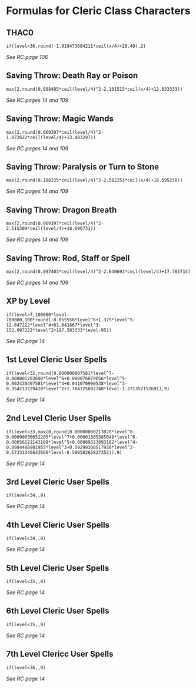 # Formulas for Cleric Class Characters

## THAC0
`if(level<36,round(-1.919473684211*ceil(x/4)+20.49),2)`

*See RC page 106*

## Saving Throw: Death Ray or Poison
`max(2,round(0.098485*ceil(level/4)^2-2.101515*ceil(x/4)+12.833333))`

*See RC pages 14 and 109*

## Saving Throw: Magic Wands 
`max(2,round(0.069397*ceil(level/4)^2-1.872622*ceil(level/4)+13.483297))`

*See RC pages 14 and 109*

## Saving Throw: Paralysis or Turn to Stone
`max(2,round(0.108225*ceil(level/4)^2-2.582251*ceil(x/4)+16.595238))`

*See RC pages 14 and 109*

## Saving Throw: Dragon Breath 
`max(2,round(0.069397*ceil(level/4)^2-2.515309*ceil(level/4)+18.696731))`

*See RC pages 14 and 109*

## Saving Throw: Rod, Staff or Spell
`max(2,round(0.097403*ceil(level/4)^2-2.640693*ceil(level/4)+17.785714)`

*See RC pages 14 and 109*

## XP by Level
`if(level>7,100000*level-700000,100*round(-0.055556*level^6+1.375*level^5-12.847222*level^4+61.041667*level^3-152.097222*level^2+197.583333*level-95))`

*See RC page 14*

## 1st Level Cleric User Spells
`if(level<32,round(0.000000007581*level^7-0.000001203698*level^6+0.000076079056*level^5-0.002430497581*level^4+0.041070990538*level^3-0.354213229428*level^2+1.704725602748*level-1.271352152691),9)`

*See RC page 14*

## 2nd Level Cleric User Spells
`if(level<33,max(0,round(0.00000000213078*level^8-0.00000030652205*level^7+0.00001805385048*level^6-0.00056122143108*level^5+0.00989323893182*level^4-0.0984488901955*level^3+0.50299308517936*level^2-0.57331345643666*level-0.58058265827352)),9)`

*See RC page 14*

## 3rd Level Cleric User Spells
`if(level<34,,9)`

*See RC page 14*

## 4th Level Cleric User Spells
`if(level<34,,9)`

*See RC page 14*

## 5th Level Cleric User Spells
`if(level<35,,9)`

*See RC page 14*

## 6th Level Cleric User Spells
`if(level<35,,9)`

*See RC page 14*

## 7th Level Clericc User Spells
`if(level<36,,9)`

*See RC page 14*
